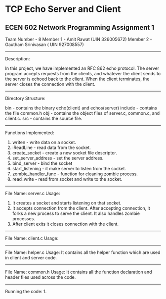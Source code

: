 
# TCP Echo Server and Client


ECEN 602 Network Programming Assignment 1
-------------------------------------------------------------------------------------------------------------------------

Team Number - 8
Member 1 - Amit Rawat (UIN 326005672)
Member 2 - Gautham Srinivasan ( UIN 927008557)

------------------------------------------------------------------------------------------------------------------------
Description:

In this project, we have implemented an RFC 862 echo protocol. The server program accepts requests from the clients, and whatever the client sends to the server is echoed back to the client. When the client terminates, the server closes the connection with the client.

--------------------------------------------------------------------------------------------------------------------------
Directory Structure:

bin - contains the binary echo(client) and echos(server)
include - contains the file common.h
obj - contains the object files of server.c, common.c, and client.c.
src - contains the source file.

--------------------------------------------------------------------------------------------------------------------------
Functions Implemented:
1) writen - write data on a socket.
2) iReadLine - read data from the socket.
3) create_socket - create a new socket file descriptor.
4) set_server_address - set the server address.
5) bind_server - bind the socket
6) start_listening - it make server to listen from the socket.
7) zombie_handler_func - function for cleaning zombie process.
8) read_write - read from socket and write to the socket.

--------------------------------------------------------------------------------------------------------------------------
File Name: server.c
Usage:
1) It creates a socket and starts listening on that socket.
2) It accepts connection from the client. After accepting connection, it forks a new process to serve the client. It also handles zombie processes.
3) After client exits it closes connection with the client.
---------------------------------------------------------------------------------------------------------------------------
File Name: client.c
Usage:


---------------------------------------------------------------------------------------------------------------------------
File Name: helper.c
Usage:
It contains all the helper function which are used in client and server code.

---------------------------------------------------------------------------------------------------------------------------
File Name: common.h
Usage:
It contains all the function declaration and header files used across the code.

--------------------------------------------------------------------------------------------------------------------------
Running the code:
1. 


